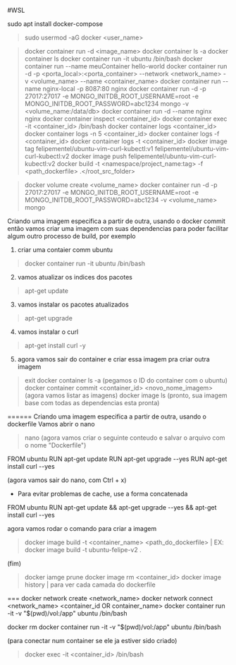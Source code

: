 #WSL

sudo apt install docker-compose

> sudo usermod -aG docker <user_name>

> docker container run -d <image_name>
> docker container ls -a 
> docker container ls 
> docker container run -it ubuntu /bin/bash
> docker container run --name meuContainer hello-world
> docker container run -d -p <porta_local>:<porta_container> --network <network_name> -v <volume_name> --name <container_name>
> docker container run --name nginx-local -p 8087:80 nginx
> docker container run -d -p 27017:27017 -e MONGO_INITDB_ROOT_USERNAME=root -e MONGO_INITDB_ROOT_PASSWORD=abc1234 mongo -v <volume_name:/data/db>
> docker container run -d --name nginx nginx
> docker container inspect <container_id>
> docker container exec -it <container_id> /bin/bash
> docker container logs <container_id>
> docker container logs -n 5 <container_id>
> docker container logs -f <container_id>
> docker container logs -t <container_id>
> docker image tag felipementel/ubuntu-vim-curl-kubectl:v1 felipementel/ubuntu-vim-curl-kubectl:v2
> docker image push felipementel/ubuntu-vim-curl-kubectl:v2
> docker build -t <namespace/project_name:tag> -f <path_dockerfile> .</root_src_folder>

> docker volume create <volume_name>
> docker container run -d -p 27017:27017 -e MONGO_INITDB_ROOT_USERNAME=root -e MONGO_INITDB_ROOT_PASSWORD=abc1234 -v <volume_name> mongo

Criando uma imagem especifica a partir de outra, usando o docker commit
então vamos criar uma imagem com suas dependencias para poder facilitar algum outro processo de build, por exemplo

1) criar uma contaier comm ubuntu
> docker container run -it ubuntu /bin/bash

2) vamos atualizar os indices dos pacotes
> apt-get update 

3) vamos instalar os pacotes atualizados
> apt-get upgrade

4) vamos instalar o curl
> apt-get install curl -y

5) agora vamos sair do container e criar essa imagem pra criar outra imagem
> exit
> docker container ls -a
 (pegamos o ID do container com o ubuntu)
> docker container commit <container_id> <novo_nome_imagem>
 (agora vamos listar as imagens)
> docker image ls
 (pronto, sua imagem base com todas as dependencias esta pronta)

======
Criando uma imagem especifica a partir de outra, usando o dockerfile
Vamos abrir o nano
> nano
 (agora vamos criar o seguinte conteudo e salvar o arquivo com o nome "Dockerfile")

FROM ubuntu
RUN apt-get update
RUN apt-get upgrade --yes
RUN apt-get install curl --yes

 (agora vamos sair do nano, com Ctrl + x)

 * Para evitar problemas de cache, use a forma concatenada

FROM ubuntu
RUN apt-get update && apt-get upgrade --yes && apt-get install curl --yes

agora vamos rodar o comando para criar a imagem
> docker image build -t <container_name> <path_do_dockerfile> | EX: docker image build -t ubuntu-felipe-v2 .

 (fim)

> docker iamge prune
> docker image rm <container_id>
> docker image history | para ver cada camada do dockerfile

===
docker network create <network_name>
docker network connect <network_name> <container_id OR container_name>
docker container run -it -v "$(pwd)/vol:/app" ubuntu /bin/bash



docker rm docker container run -it -v "$(pwd)/vol:/app" ubuntu /bin/bash

 (para conectar num container se ele ja estiver sido criado)
> docker exec -it <container_id> /bin/bash

